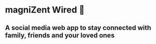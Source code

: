 # magniZent Wired 🚀

## A social media web app to stay connected with family, friends and your loved ones

